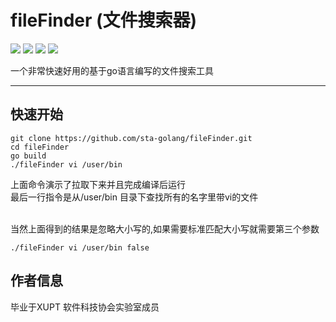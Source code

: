# fileFinder (文件搜索器)
![](https://img.shields.io/badge/author-TheSevenSky-blue) ![](https://img.shields.io/badge/build-passing-yellow) ![](https://img.shields.io/badge/Release-Development-red)
![](https://camo.githubusercontent.com/8ab5e05ff609c4a280640cef9c5beeb9bc1953881e9daba2d6235b5989381557/68747470733a2f2f676f646f632e6f72672f6769746875622e636f6d2f6a657373656475666669656c642f6c617a796769743f7374617475732e737667)

一个非常快速好用的基于go语言编写的文件搜索工具
<hr/>

## 快速开始

```git
git clone https://github.com/sta-golang/fileFinder.git
cd fileFinder
go build
./fileFinder vi /user/bin
```
上面命令演示了拉取下来并且完成编译后运行
<br/>
最后一行指令是从/user/bin 目录下查找所有的名字里带vi的文件

<br/>
当然上面得到的结果是忽略大小写的,如果需要标准匹配大小写就需要第三个参数
<br/>

```shell
./fileFinder vi /user/bin false
```


## 作者信息
毕业于XUPT 软件科技协会实验室成员


